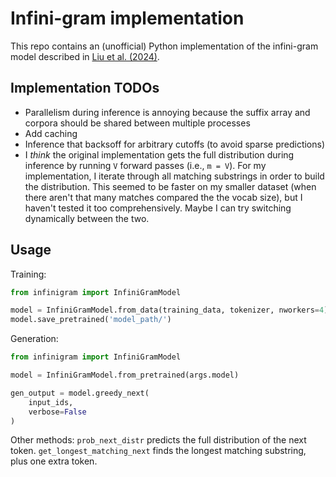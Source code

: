 # Infini-gram implementation
This repo contains an (unofficial) Python implementation of the infini-gram model described in [Liu et al. (2024)](https://arxiv.org/abs/2401.17377).

## Implementation TODOs
* Parallelism during inference is annoying because the suffix array and corpora should be shared between multiple processes
* Add caching
* Inference that backsoff for arbitrary cutoffs (to avoid sparse predictions)
* I *think* the original implementation gets the full distribution during inference by running `V` forward passes (i.e., `m = V`). For my implementation, I iterate through all matching substrings in order to build the distribution. This seemed to be faster on my smaller dataset (when there aren't that many matches compared the the vocab size), but I haven't tested it too comprehensively. Maybe I can try switching dynamically between the two.

## Usage
Training:
```python
from infinigram import InfiniGramModel

model = InfiniGramModel.from_data(training_data, tokenizer, nworkers=4)
model.save_pretrained('model_path/')
```

Generation:
```python
from infinigram import InfiniGramModel

model = InfiniGramModel.from_pretrained(args.model)

gen_output = model.greedy_next(
    input_ids,
    verbose=False
)
```

Other methods: `prob_next_distr` predicts the full distribution of the next token. `get_longest_matching_next` finds the longest matching substring, plus one extra token.
